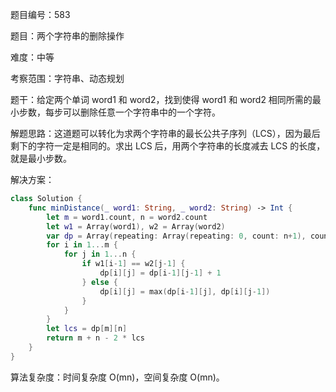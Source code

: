题目编号：583

题目：两个字符串的删除操作

难度：中等

考察范围：字符串、动态规划

题干：给定两个单词 word1 和 word2，找到使得 word1 和 word2 相同所需的最小步数，每步可以删除任意一个字符串中的一个字符。

解题思路：这道题可以转化为求两个字符串的最长公共子序列（LCS），因为最后剩下的字符一定是相同的。求出 LCS 后，用两个字符串的长度减去 LCS 的长度，就是最小步数。

解决方案：

```swift
class Solution {
    func minDistance(_ word1: String, _ word2: String) -> Int {
        let m = word1.count, n = word2.count
        let w1 = Array(word1), w2 = Array(word2)
        var dp = Array(repeating: Array(repeating: 0, count: n+1), count: m+1)
        for i in 1...m {
            for j in 1...n {
                if w1[i-1] == w2[j-1] {
                    dp[i][j] = dp[i-1][j-1] + 1
                } else {
                    dp[i][j] = max(dp[i-1][j], dp[i][j-1])
                }
            }
        }
        let lcs = dp[m][n]
        return m + n - 2 * lcs
    }
}
```

算法复杂度：时间复杂度 O(mn)，空间复杂度 O(mn)。